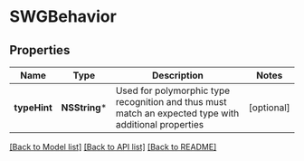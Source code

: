 # SWGBehavior

## Properties
Name | Type | Description | Notes
------------ | ------------- | ------------- | -------------
**typeHint** | **NSString*** | Used for polymorphic type recognition and thus must match an expected type with additional properties | [optional] 

[[Back to Model list]](../README.md#documentation-for-models) [[Back to API list]](../README.md#documentation-for-api-endpoints) [[Back to README]](../README.md)


